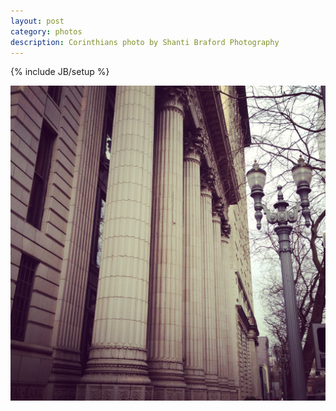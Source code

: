 ```yaml
---
layout: post
category: photos
description: Corinthians photo by Shanti Braford Photography
---
```

{% include JB/setup %}

<a href="/photos/portland,_oregon/corinthians.jpg" title="Corinthians"><img src="/photos/portland,_oregon/corinthians.jpg" alt="Corinthians" /></a>


